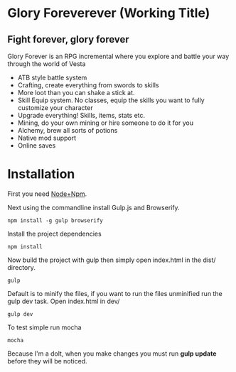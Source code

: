 Glory Foreverever (Working Title)
=================
Fight forever, glory forever
----------------------------
Glory Forever is an RPG incremental where you explore and battle your way through the world of Vesta

* ATB style battle system
* Crafting, create everything from swords to skills
* More loot than you can shake a stick at.
* Skill Equip system. No classes, equip the skills you want to fully customize your character
* Upgrade everything! Skills, items, stats etc.
* Mining, do your own mining or hire someone to do it for you
* Alchemy, brew all sorts of potions
* Native mod support
* Online saves

Installation
============
First you need [Node+Npm](http://nodejs.org/).

Next using the commandline install Gulp.js and Browserify.

    npm install -g gulp browserify

Install the project dependencies

    npm install
    
Now build the project with gulp then simply open index.html in the dist/ directory.

    gulp
    
Default is to minify the files, if you want to run the files unminified run the gulp dev task. Open index.html in dev/

    gulp dev
    
To test simple run mocha

    mocha

Because I'm a dolt, when you make changes you must run **gulp update** before they will be noticed.